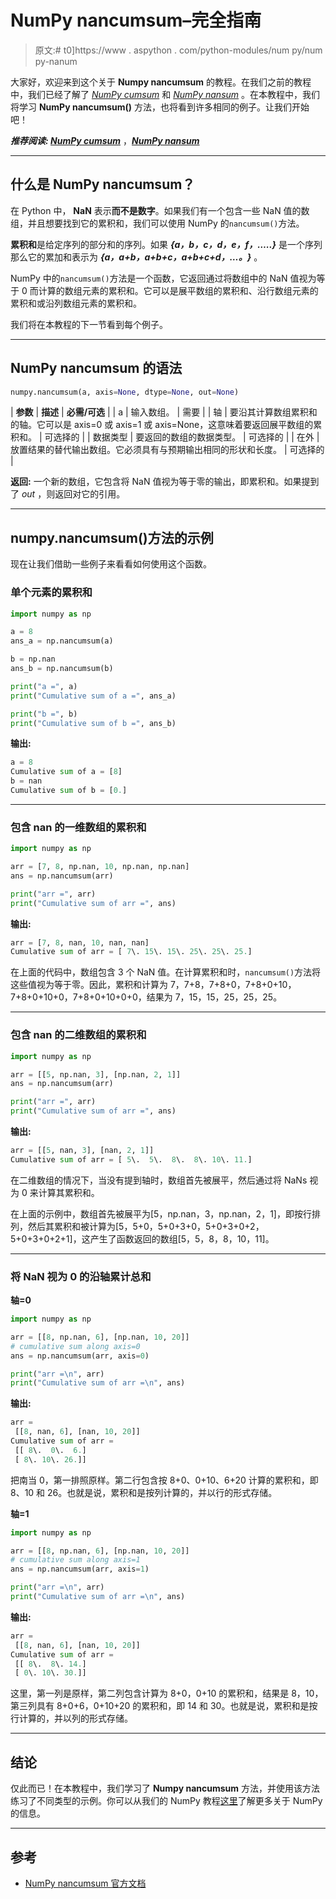 # NumPy nancumsum–完全指南

> 原文:# t0]https://www . aspython . com/python-modules/num py/num py-nanum

大家好，欢迎来到这个关于 **Numpy nancumsum** 的教程。在我们之前的教程中，我们已经了解了 *[NumPy cumsum](https://www.askpython.com/python-modules/numpy/numpy-cumsum)* 和 *[NumPy nansum](https://www.askpython.com/python-modules/numpy/numpy-nansum)* 。在本教程中，我们将学习 **NumPy nancumsum()** 方法，也将看到许多相同的例子。让我们开始吧！

***推荐阅读: [NumPy cumsum](https://www.askpython.com/python-modules/numpy/numpy-cumsum)*** ，***[NumPy nansum](https://www.askpython.com/python-modules/numpy/numpy-nansum)***

* * *

## 什么是 NumPy nancumsum？

在 Python 中， **NaN** 表示**而不是数字**。如果我们有一个包含一些 NaN 值的数组，并且想要找到它的累积和，我们可以使用 NumPy 的`nancumsum()`方法。

**累积和**是给定序列的部分和的序列。如果 ***{a，b，c，d，e，f，…..}*** 是一个序列那么它的累加和表示为 ***{a，a+b，a+b+c，a+b+c+d，…。}*** 。

NumPy 中的`nancumsum()`方法是一个函数，它返回通过将数组中的 NaN 值视为等于 0 而计算的数组元素的累积和。它可以是展平数组的累积和、沿行数组元素的累积和或沿列数组元素的累积和。

我们将在本教程的下一节看到每个例子。

* * *

## NumPy nancumsum 的语法

```py
numpy.nancumsum(a, axis=None, dtype=None, out=None)

```

| **参数** | **描述** | **必需/可选** |
| a | 输入数组。 | 需要 |
| 轴 | 要沿其计算数组累积和的轴。它可以是 axis=0 或 axis=1 或 axis=None，这意味着要返回展平数组的累积和。 | 可选择的 |
| 数据类型 | 要返回的数组的数据类型。 | 可选择的 |
| 在外 | 放置结果的替代输出数组。它必须具有与预期输出相同的形状和长度。 | 可选择的 |

**返回:**
一个新的数组，它包含将 NaN 值视为等于零的输出，即累积和。如果提到了 *out* ，则返回对它的引用。

* * *

## numpy.nancumsum()方法的示例

现在让我们借助一些例子来看看如何使用这个函数。

### 单个元素的累积和

```py
import numpy as np

a = 8
ans_a = np.nancumsum(a)

b = np.nan
ans_b = np.nancumsum(b)

print("a =", a)
print("Cumulative sum of a =", ans_a)

print("b =", b)
print("Cumulative sum of b =", ans_b)

```

**输出:**

```py
a = 8
Cumulative sum of a = [8]
b = nan
Cumulative sum of b = [0.]

```

* * *

### 包含 nan 的一维数组的累积和

```py
import numpy as np

arr = [7, 8, np.nan, 10, np.nan, np.nan]
ans = np.nancumsum(arr)

print("arr =", arr)
print("Cumulative sum of arr =", ans)

```

**输出:**

```py
arr = [7, 8, nan, 10, nan, nan]
Cumulative sum of arr = [ 7\. 15\. 15\. 25\. 25\. 25.]

```

在上面的代码中，数组包含 3 个 NaN 值。在计算累积和时，`nancumsum()`方法将这些值视为等于零。因此，累积和计算为 7，7+8，7+8+0，7+8+0+10，7+8+0+10+0，7+8+0+10+0+0，结果为 7，15，15，25，25，25。

* * *

### 包含 nan 的二维数组的累积和

```py
import numpy as np

arr = [[5, np.nan, 3], [np.nan, 2, 1]]
ans = np.nancumsum(arr)

print("arr =", arr)
print("Cumulative sum of arr =", ans)

```

**输出:**

```py
arr = [[5, nan, 3], [nan, 2, 1]]
Cumulative sum of arr = [ 5\.  5\.  8\.  8\. 10\. 11.]

```

在二维数组的情况下，当没有提到轴时，数组首先被展平，然后通过将 NaNs 视为 0 来计算其累积和。

在上面的示例中，数组首先被展平为[5，np.nan，3，np.nan，2，1]，即按行排列，然后其累积和被计算为[5，5+0，5+0+3+0，5+0+3+0+2，5+0+3+0+2+1]，这产生了函数返回的数组[5，5，8，8，10，11]。

* * *

### 将 NaN 视为 0 的沿轴累计总和

**轴=0**

```py
import numpy as np

arr = [[8, np.nan, 6], [np.nan, 10, 20]]
# cumulative sum along axis=0
ans = np.nancumsum(arr, axis=0)

print("arr =\n", arr)
print("Cumulative sum of arr =\n", ans)

```

**输出:**

```py
arr =
 [[8, nan, 6], [nan, 10, 20]]
Cumulative sum of arr =
 [[ 8\.  0\.  6.]
 [ 8\. 10\. 26.]]

```

把南当 0，第一排照原样。第二行包含按 8+0、0+10、6+20 计算的累积和，即 8、10 和 26。也就是说，累积和是按列计算的，并以行的形式存储。

**轴=1**

```py
import numpy as np

arr = [[8, np.nan, 6], [np.nan, 10, 20]]
# cumulative sum along axis=1
ans = np.nancumsum(arr, axis=1)

print("arr =\n", arr)
print("Cumulative sum of arr =\n", ans)

```

**输出:**

```py
arr =
 [[8, nan, 6], [nan, 10, 20]]
Cumulative sum of arr =
 [[ 8\.  8\. 14.]
 [ 0\. 10\. 30.]]

```

这里，第一列是原样，第二列包含计算为 8+0，0+10 的累积和，结果是 8，10，第三列具有 8+0+6，0+10+20 的累积和，即 14 和 30。也就是说，累积和是按行计算的，并以列的形式存储。

* * *

## 结论

仅此而已！在本教程中，我们学习了 **Numpy nancumsum** 方法，并使用该方法练习了不同类型的示例。你可以从我们的 NumPy 教程[这里](https://www.askpython.com/python-modules/numpy)了解更多关于 NumPy 的信息。

* * *

## 参考

*   [NumPy nancumsum 官方文档](https://numpy.org/doc/stable/reference/generated/numpy.nancumsum.html)